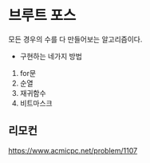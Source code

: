 # 브루트 포스

모든 경우의 수를 다 만들어보는 알고리즘이다.



* 구현하는 네가지 방법

1. for문
2. 순열
3. 재귀함수
4. 비트마스크



## 리모컨
https://www.acmicpc.net/problem/1107



